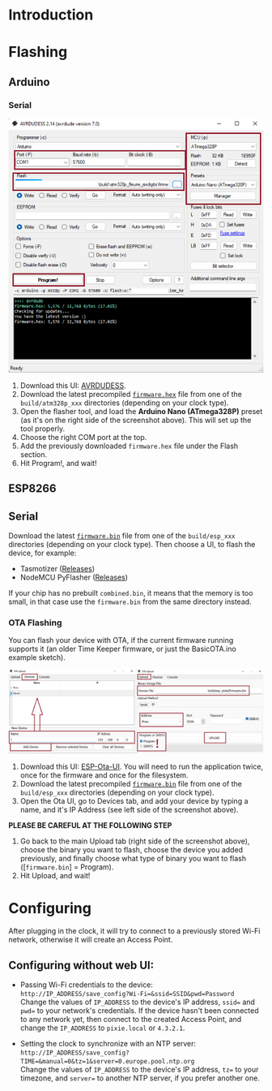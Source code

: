 # Introduction
# Flashing

## Arduino
### Serial
![](./docs/screenshots/avrdudess.png)


1. Download this UI: [AVRDUDESS](https://github.com/ZakKemble/AVRDUDESS/releases).
2. Download the latest precompiled [`firmware.hex`](https://github.com/ambarusa/Time-Keeper/tree/master/build) file from one of the `build/atm328p_xxx` directories (depending on your clock type).
3. Open the flasher tool, and load the **Arduino Nano (ATmega328P)** preset (as it's on the right side of the screenshot above). This will set up the tool properly.
4. Choose the right COM port at the top.
5. Add the previously downloaded `firmware.hex` file under the Flash section.
5. Hit Program!, and wait!

## ESP8266
## Serial
Download the latest [`firmware.bin`](https://github.com/ambarusa/Time-Keeper/tree/master/build) file  from one of the `build/esp_xxx` directories (depending on your clock type). Then choose a UI, to flash the device, for example:

- Tasmotizer ([Releases](https://github.com/tasmota/tasmotizer/releases))
- NodeMCU PyFlasher ([Releases](https://github.com/marcelstoer/nodemcu-pyflasher/releases))

If your chip has no prebuilt `combined.bin`, it means that the memory is too small, in that case use the `firmware.bin` from the same directory instead.

### OTA Flashing
You can flash your device with OTA, if the current firmware running supports it (an older Time Keeper firmware, or just the BasicOTA.ino example sketch).

![](./docs/screenshots/ota_ui.png)

1. Download this UI: [ESP-Ota-UI](https://github.com/Nikfinn99/ESP-Ota-UI/releases). You will need to run the application twice, once for the firmware and once for the filesystem.
2. Download the latest precompiled [`firmware.bin`](https://github.com/ambarusa/Time-Keeper/tree/master/build) file from one of the `build/esp_xxx` directories (depending on your clock type).
3. Open the Ota UI, go to Devices tab, and add your device by typing a name, and it's IP Address (see left side of the screenshot above).

**PLEASE BE CAREFUL AT THE FOLLOWING STEP**

1. Go back to the main Upload tab (right side of the screenshot above), choose the binary you want to flash, choose the device you added previously, and finally choose what type of binary you want to flash ([`firmware.bin`] = Program).
2. Hit Upload, and wait!

# Configuring

After plugging in the clock, it will try to connect to a previously stored Wi-Fi network, otherwise it will create an Access Point.


## Configuring without web UI:
* Passing Wi-Fi credentials to the device:\
`http://IP_ADDRESS/save_config?Wi-Fi=&ssid=SSID&pwd=Password`\
Change the values of `IP_ADDRESS` to the device's IP address, `ssid=` and `pwd=` to your network's credentials. If the device hasn't been connected to any network yet, then connect to the created Access Point, and change the `IP_ADDRESS` to `pixie.local` or `4.3.2.1`.

* Setting the clock to synchronize with an NTP server:\
`http://IP_ADDRESS/save_config?TIME=&manual=0&tz=1&server=0.europe.pool.ntp.org`\
Change the values of `IP_ADDRESS` to the device's IP address, `tz=` to your timezone, and `server=` to another NTP server, if you prefer another one.